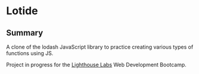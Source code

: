 # Lotide

## Summary

A clone of the lodash JavaScript library to practice creating various types of functions using JS.

Project in progress for the [Lighthouse Labs](https://www.lighthouselabs.ca/) Web Development Bootcamp.
